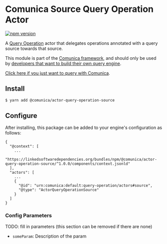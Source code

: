 # Comunica Source Query Operation Actor

[![npm version](https://badge.fury.io/js/%40comunica%2Factor-query-operation-source.svg)](https://www.npmjs.com/package/@comunica/actor-query-operation-source)

A [Query Operation](https://github.com/comunica/comunica/tree/master/packages/bus-query-operation) actor
that delegates operations annotated with a query source towards that source.

This module is part of the [Comunica framework](https://github.com/comunica/comunica),
and should only be used by [developers that want to build their own query engine](https://comunica.dev/docs/modify/).

[Click here if you just want to query with Comunica](https://comunica.dev/docs/query/).

## Install

```bash
$ yarn add @comunica/actor-query-operation-source
```

## Configure

After installing, this package can be added to your engine's configuration as follows:
```text
{
  "@context": [
    ...
    "https://linkedsoftwaredependencies.org/bundles/npm/@comunica/actor-query-operation-source/^1.0.0/components/context.jsonld"
  ],
  "actors": [
    ...
    {
      "@id": "urn:comunica:default:query-operation/actors#source",
      "@type": "ActorQueryOperationSource"
    }
  ]
}
```

### Config Parameters

TODO: fill in parameters (this section can be removed if there are none)

* `someParam`: Description of the param
